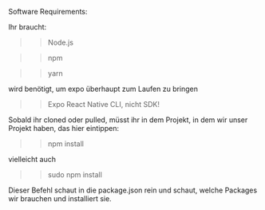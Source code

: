 Software Requirements: 

Ihr braucht: 


>>Node.js

>>npm

>>yarn

wird benötigt, um expo überhaupt zum Laufen zu bringen

>>Expo React Native CLI, nicht SDK!


Sobald ihr cloned oder pulled, müsst ihr in dem Projekt, in dem wir unser Projekt haben, das hier eintippen:

>>npm install 


vielleicht auch 

>>sudo npm install

Dieser Befehl schaut in die package.json rein und schaut, welche Packages wir brauchen und installiert sie. 






